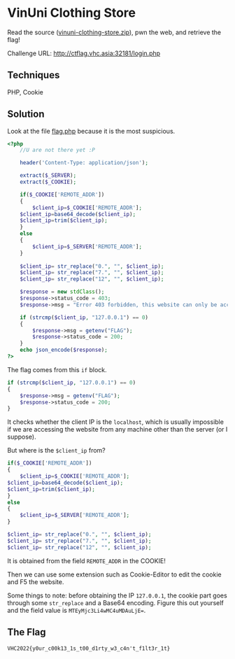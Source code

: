 # VinUni Clothing Store

Read the source ([vinuni-clothing-store.zip](src)), pwn the web, and retrieve the flag!

Challenge URL: http://ctflag.vhc.asia:32181/login.php

## Techniques

PHP, Cookie

## Solution

Look at the file [flag.php](src/shop/src/flag.php) because it is the most suspicious.

```php
<?php
    //U are not there yet :P 

    header('Content-Type: application/json');

    extract($_SERVER);
    extract($_COOKIE);

    if($_COOKIE['REMOTE_ADDR'])
    { 
        $client_ip=$_COOKIE['REMOTE_ADDR'];
	$client_ip=base64_decode($client_ip);
	$client_ip=trim($client_ip);
    }
    else
    {
        $client_ip=$_SERVER['REMOTE_ADDR'];
    }
    
    $client_ip= str_replace("0.", "", $client_ip);
    $client_ip= str_replace("7.", "", $client_ip);
    $client_ip= str_replace("12", "", $client_ip);

    $response = new stdClass();
    $response->status_code = 403;
    $response->msg = "Error 403 forbidden, this website can only be accessed by the localhost";

    if (strcmp($client_ip, "127.0.0.1") == 0)
    {
        $response->msg = getenv("FLAG");
        $response->status_code = 200;
    }
    echo json_encode($response);
?>

```

The flag comes from this `if` block.

```php
if (strcmp($client_ip, "127.0.0.1") == 0)
{
    $response->msg = getenv("FLAG");
    $response->status_code = 200;
}
```

It checks whether the client IP is the `localhost`, which is usually impossible if we are accessing the website from any machine other than the server (or I suppose).

But where is the `$client_ip` from?

```php
if($_COOKIE['REMOTE_ADDR'])
{ 
    $client_ip=$_COOKIE['REMOTE_ADDR'];
$client_ip=base64_decode($client_ip);
$client_ip=trim($client_ip);
}
else
{
    $client_ip=$_SERVER['REMOTE_ADDR'];
}

$client_ip= str_replace("0.", "", $client_ip);
$client_ip= str_replace("7.", "", $client_ip);
$client_ip= str_replace("12", "", $client_ip);
```

It is obtained from the field `REMOTE_ADDR` in the COOKIE!

Then we can use some extension such as Cookie-Editor to edit the cookie and F5 the website.

Some things to note: before obtaining the IP `127.0.0.1`, the cookie part goes through some `str_replace` and a Base64 encoding. Figure this out yourself and the field value is `MTEyMjc3Li4wMC4uMDAuLjE=`.

## The Flag

```
VHC2022{y0ur_c00k13_1s_t00_d1rty_w3_c4n't_f1lt3r_1t}
```